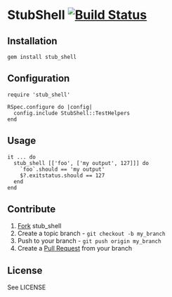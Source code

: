 # StubShell [![Build Status](https://secure.travis-ci.org/stackbuilders/stub_shell.png)](http://travis-ci.org/stackbuilders/stub_shell)

## Installation

    gem install stub_shell

## Configuration

    require 'stub_shell'

    RSpec.configure do |config|
      config.include StubShell::TestHelpers
    end

## Usage

    it ... do
      stub_shell [['foo', ['my output', 127]]] do
        `foo`.should == 'my output'
        $?.exitstatus.should == 127
      end
    end

## Contribute

1. [Fork](http://help.github.com/forking/) stub_shell
2. Create a topic branch - `git checkout -b my_branch`
3. Push to your branch - `git push origin my_branch`
4. Create a [Pull Request](http://help.github.com/pull-requests/) from your branch

## License

See LICENSE
